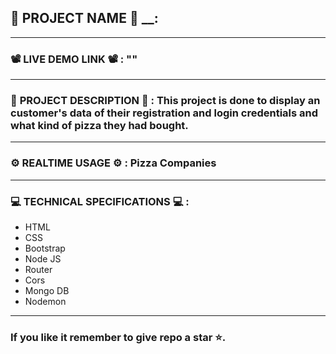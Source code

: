 ## 💼 __PROJECT__ __NAME__ 💼 __:
---------------------------------------------------------------------------------------------------------------
### 📽️ __LIVE__ __DEMO__ __LINK__ 📽️ __:__ ""
---------------------------------------------------------------------------------------------------------------
### 📄 __PROJECT__ DESCRIPTION 📄 __:__ This project is done to display an customer's data of their registration and login credentials and what kind of pizza they had bought.
---------------------------------------------------------------------------------------------------------------
### ⚙️ __REALTIME__ USAGE ⚙️ __:__ Pizza Companies
---------------------------------------------------------------------------------------------------------------
### 💻 __TECHNICAL__ SPECIFICATIONS 💻 __:__
* HTML
* CSS
* Bootstrap
* Node JS
* Router
* Cors
* Mongo DB
* Nodemon
----------------------------------------------------------------------------------------------------------------
### If you like it remember to give repo a star ⭐.
